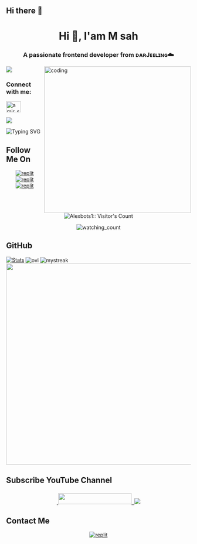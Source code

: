 ## Hi there 👋
<h1 align="center">Hi 👋, I'am M sah </h1>
<h3 align="center">A passionate frontend developer from ᴅᴀʀJᴇᴇʟɪɴɢ☁️</h3>

<img align="right" alt="coding" width="400" src="https://gifdb.com/images/high/animated-man-computer-coding-nae6mec378lsg1i3.gif">

<p align="left"> <img src="https://komarev.com/ghpvc/?username=VJBots&label=Profile%20views&color=0e75b6&style=flat" Alexbots1" /> </p>
<h3 align="left">Connect with me:</h3>
<p align="left">
<a href="https://instagram.com/Yaduvanshi_pradeep__143" target="blank"><img align="center" src="https://raw.githubusercontent.com/rahuldkjain/github-profile-readme-generator/master/src/images/icons/Social/instagram.svg" alt="amir_status.ab" height="30" width="40" /></a>
</p>


  
  <a href="https://github.com/Alexbots1/readme-typing-svg">
    <img src="https://readme-typing-svg.demolab.com/?lines=SAH+MANKESH&font=Fira%20SemiBold&center=true&width=480&height=45&color=fff68f&vCenter=true&pause=1000&size=40" /></a>
</p>

![Typing SVG](https://readme-typing-svg.herokuapp.com/?lines=Welcome+To+My+GitHub+Profile;My+Name+Is+Pradeep+Yadav;I+Am+A+Bot+Developer;Currently+Learning+Python;Thank+You!)

## Follow Me On

</p>
<p align="center">
<a href="https://instagram.com/Yaduvanshi_pradeep__143"><img alt="replit" src="https://img.shields.io/badge/-Instagram-orange?style=for-the-badge&logo=instagram&logoColor=white"/></a> <a href="https://telegram.me/YaduvanshiXbotz"><img alt="replit" src="https://img.shields.io/badge/-Telegram-blue?style=for-the-badge&logo=telegram&logoColor=white"/></a>
<a href="https://youtube.com/@Yaduvanshi_XD"><img alt="replit" src="https://img.shields.io/badge/-youtube-red?style=for-the-badge&logo=youtube&logoColor=white"/></a>
</p>

<br>
<br>
<p align="center">
<img src="https://profile-counter.glitch.me/{VJBots}/count.svg" alt="Alexbots1:: Visitor's Count" />

<p align="center">
<img src="https://komarev.com/ghpvc/?username=VJBots&color=yellow" alt="watching_count" />
</p>

## GitHub 

[![Stats](https://github-readme-stats.vercel.app/api?username=YaduvanshiXD&hide=prs&count_public=true&show_icons=true&theme=algolia)](https://github.com/VJBots)
<img align="center" src="https://github-readme-stats.vercel.app/api/top-langs?username=VJBots&show_icons=true&locale=en&layout=compact&theme=chartreuse-dark" alt="ovi"/>
<img align="center" src="https://github-readme-streak-stats.herokuapp.com/?user=VJBots&theme=chartreuse-dark" alt="mystreak"/>
<a href="https://github.com/VJBots"><img width=550 src="https://github-profile-trophy.vercel.app/?username=VJBots&theme=dracula&no-frame=true&title=Followers,Stars,Commit,Repository,Issues"/></a>

## Subscribe YouTube Channel 

<h3 align="center">
<a href="https://www.youtube.com/@Yaduvanshi_XD">
    &nbsp;<img src="https://img.shields.io/badge/Akhand Bharat's YT-FF0000?style=flat-square&logo=YouTube" width="200" height="30">&nbsp;
<a href="https://youtube.com/@Yaduvanshi_XD"> <img src="https://img.shields.io/youtube/channel/subscribers/UCEWm-JSe1r-2LfHJkIhtbJQ?V?label=Subscribers&style=for-the-badge&color=FF0000&labelColor=ce463"/>
</a>
</p>

## Contact Me 

<p align="center">
<a href="https://telegram.me/YaduvanshiXD"><img alt="replit" src="https://img.shields.io/badge/-Telegram-blue?style=for-the-badge&logo=telegram&logoColor=white"/></a>
